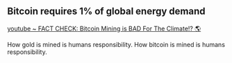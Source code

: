 ## Bitcoin requires 1% of global energy demand

[youtube ~ FACT CHECK: Bitcoin Mining is BAD For The Climate!? 🌎](https://www.youtube.com/watch?v=DidAwxWaDKI)

How gold is mined is humans responsibility.
How bitcoin is mined is humans responsibility.
